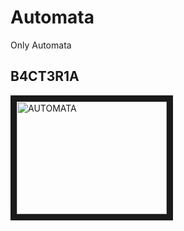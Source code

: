 # Automata
Only Automata
## B4CT3R1A
<a href="https://www.youtube.com/watch?feature=player_embedded&v=HEM43yIr860" tag="_blank">
<img src="http://img.youtube.com/vi/HEM43yIr860/0.jpg" alt="AUTOMATA" width="240" height="180" border="10" /></a>

